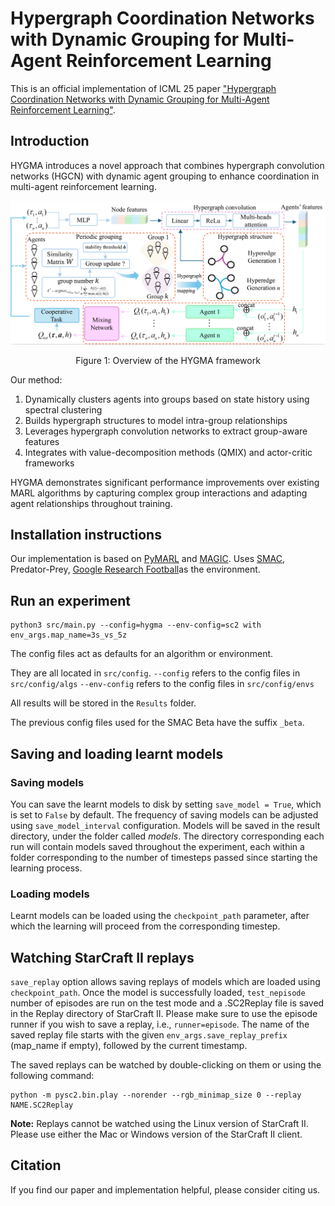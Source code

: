 # Hypergraph Coordination Networks with Dynamic Grouping for Multi-Agent Reinforcement Learning

This is an official implementation of ICML 25 paper ["Hypergraph Coordination Networks with Dynamic Grouping for Multi-Agent Reinforcement Learning"](https://icml.cc/virtual/2025/poster/44143).

## Introduction

HYGMA introduces a novel approach that combines hypergraph convolution networks (HGCN) with dynamic agent grouping to enhance coordination in multi-agent reinforcement learning. 

<div align="center">
  <img src="framework.png" alt="HYGMA Framework" width="800"/>
  <p>Figure 1: Overview of the HYGMA framework</p>
</div>

Our method:
1. Dynamically clusters agents into groups based on state history using spectral clustering
2. Builds hypergraph structures to model intra-group relationships
3. Leverages hypergraph convolution networks to extract group-aware features
4. Integrates with value-decomposition methods (QMIX) and actor-critic frameworks

HYGMA demonstrates significant performance improvements over existing MARL algorithms by capturing complex group interactions and adapting agent relationships throughout training.

## Installation instructions

Our implementation is based on [PyMARL](https://github.com/oxwhirl/pymarl) and [MAGIC](https://github.com/CORE-Robotics-Lab/MAGIC/tree/main). Uses [SMAC](https://github.com/oxwhirl/smac), Predator-Prey, [Google Research Football](https://github.com/google-research/football)as the environment.

## Run an experiment 

```shell
python3 src/main.py --config=hygma --env-config=sc2 with env_args.map_name=3s_vs_5z
```

The config files act as defaults for an algorithm or environment. 

They are all located in `src/config`.
`--config` refers to the config files in `src/config/algs`
`--env-config` refers to the config files in `src/config/envs`


All results will be stored in the `Results` folder.

The previous config files used for the SMAC Beta have the suffix `_beta`.

## Saving and loading learnt models

### Saving models

You can save the learnt models to disk by setting `save_model = True`, which is set to `False` by default. The frequency of saving models can be adjusted using `save_model_interval` configuration. Models will be saved in the result directory, under the folder called *models*. The directory corresponding each run will contain models saved throughout the experiment, each within a folder corresponding to the number of timesteps passed since starting the learning process.

### Loading models

Learnt models can be loaded using the `checkpoint_path` parameter, after which the learning will proceed from the corresponding timestep. 

## Watching StarCraft II replays

`save_replay` option allows saving replays of models which are loaded using `checkpoint_path`. Once the model is successfully loaded, `test_nepisode` number of episodes are run on the test mode and a .SC2Replay file is saved in the Replay directory of StarCraft II. Please make sure to use the episode runner if you wish to save a replay, i.e., `runner=episode`. The name of the saved replay file starts with the given `env_args.save_replay_prefix` (map_name if empty), followed by the current timestamp. 

The saved replays can be watched by double-clicking on them or using the following command:

```shell
python -m pysc2.bin.play --norender --rgb_minimap_size 0 --replay NAME.SC2Replay
```

**Note:** Replays cannot be watched using the Linux version of StarCraft II. Please use either the Mac or Windows version of the StarCraft II client.

## Citation

If you find our paper and implementation helpful, please consider citing us.
